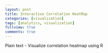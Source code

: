 ```yaml
---
layout: post
title: Interactive Correlation HeatMap
categories: [visualization]
tags: [analytics, visualization]
fullview: true
comments: true
---
```


Plain text - Visualize correlation heatmap using R
